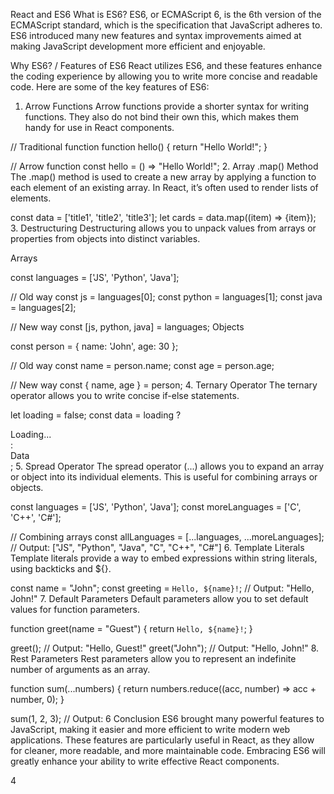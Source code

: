 React and ES6
What is ES6?
ES6, or ECMAScript 6, is the 6th version of the ECMAScript standard, which is the specification that JavaScript adheres to. ES6 introduced many new features and syntax improvements aimed at making JavaScript development more efficient and enjoyable.

Why ES6? / Features of ES6
React utilizes ES6, and these features enhance the coding experience by allowing you to write more concise and readable code. Here are some of the key features of ES6:

1. Arrow Functions
Arrow functions provide a shorter syntax for writing functions. They also do not bind their own this, which makes them handy for use in React components.


// Traditional function
function hello() {
  return "Hello World!";
}

// Arrow function
const hello = () => "Hello World!";
2. Array .map() Method
The .map() method is used to create a new array by applying a function to each element of an existing array. In React, it’s often used to render lists of elements.


const data = ['title1', 'title2', 'title3'];
let cards = data.map((item) => <card>{item}</card>);
3. Destructuring
Destructuring allows you to unpack values from arrays or properties from objects into distinct variables.

Arrays

const languages = ['JS', 'Python', 'Java'];

// Old way
const js = languages[0];
const python = languages[1];
const java = languages[2];

// New way
const [js, python, java] = languages;
Objects

const person = { name: 'John', age: 30 };

// Old way
const name = person.name;
const age = person.age;

// New way
const { name, age } = person;
4. Ternary Operator
The ternary operator allows you to write concise if-else statements.


let loading = false;
const data = loading ? <div>Loading...</div> : <div>Data</div>;
5. Spread Operator
The spread operator (...) allows you to expand an array or object into its individual elements. This is useful for combining arrays or objects.

const languages = ['JS', 'Python', 'Java'];
const moreLanguages = ['C', 'C++', 'C#'];

// Combining arrays
const allLanguages = [...languages, ...moreLanguages];
// Output: ["JS", "Python", "Java", "C", "C++", "C#"]
6. Template Literals
Template literals provide a way to embed expressions within string literals, using backticks and ${}.


const name = "John";
const greeting = `Hello, ${name}!`;
// Output: "Hello, John!"
7. Default Parameters
Default parameters allow you to set default values for function parameters.


function greet(name = "Guest") {
  return `Hello, ${name}!`;
}

greet(); // Output: "Hello, Guest!"
greet("John"); // Output: "Hello, John!"
8. Rest Parameters
Rest parameters allow you to represent an indefinite number of arguments as an array.


function sum(...numbers) {
  return numbers.reduce((acc, number) => acc + number, 0);
}

sum(1, 2, 3); // Output: 6
Conclusion
ES6 brought many powerful features to JavaScript, making it easier and more efficient to write modern web applications. These features are particularly useful in React, as they allow for cleaner, more readable, and more maintainable code. Embracing ES6 will greatly enhance your ability to write effective React components.





4